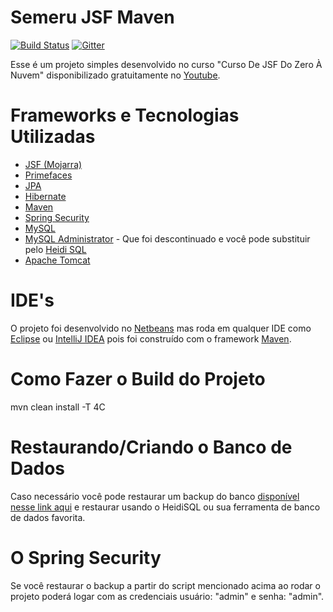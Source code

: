 Semeru JSF Maven
================

[![Build Status](https://travis-ci.org/leandrocgsi/semeru_jsf_maven.svg?branch=master)](https://travis-ci.org/leandrocgsi/semeru_jsf_maven)
[![Gitter](https://badges.gitter.im/leandrocgsi/semeru_jsf_maven.svg)](https://gitter.im/leandrocgsi/semeru_jsf_maven?utm_source=badge&utm_medium=badge&utm_campaign=pr-badge)

Esse é um projeto simples desenvolvido no curso "Curso De JSF Do Zero À Nuvem" disponibilizado gratuitamente no [Youtube](https://www.youtube.com/playlist?list=PL18bbNo7xuh9d1AyAeC77O8xRz6hPD3iJ).

Frameworks e Tecnologias Utilizadas
================
* [JSF (Mojarra)](https://javaserverfaces.java.net/)
* [Primefaces](http://www.primefaces.org/)
* [JPA](http://www.oracle.com/technetwork/java/javaee/tech/persistence-jsp-140049.html)
* [Hibernate](http://hibernate.org/)
* [Maven](https://maven.apache.org/)
* [Spring Security](http://projects.spring.io/spring-security/)
* [MySQL](https://www.mysql.com/)
* [MySQL Administrator](https://downloads.mysql.com/archives/administrator/) - Que foi descontinuado e você pode substituir pelo [Heidi SQL](http://www.heidisql.com/)
* [Apache Tomcat](http://tomcat.apache.org/)

IDE's
================

O projeto foi desenvolvido no [Netbeans](https://netbeans.org/) mas roda em qualquer IDE como [Eclipse](https://eclipse.org) ou [IntelliJ IDEA](https://www.jetbrains.com/idea/) pois foi construído com o framework [Maven](https://maven.apache.org/). 

Como Fazer o Build do Projeto
================

mvn clean install -T 4C

Restaurando/Criando o Banco de Dados
================

Caso necessário você pode restaurar um backup do banco [disponível nesse link aqui](https://github.com/leandrocgsi/semeru_jsf_maven/blob/master/src/main/resources/ScriptsSQL/dump.sql) e restaurar usando o HeidiSQL ou sua ferramenta de banco de dados favorita.

O Spring Security
================

Se você restaurar o backup a partir do script mencionado acima ao rodar o projeto poderá logar com as credenciais usuário: "admin" e senha: "admin".
